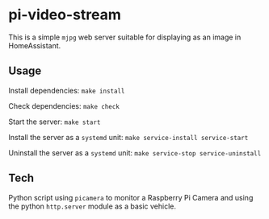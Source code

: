 pi-video-stream
===============

This is a simple `mjpg` web server suitable for displaying as an image in HomeAssistant.

Usage
-----

Install dependencies: `make install`

Check dependencies: `make check`

Start the server: `make start`

Install the server as a `systemd` unit: `make service-install service-start`

Uninstall the server as a `systemd` unit: `make service-stop service-uninstall`

Tech
----

Python script using `picamera` to monitor a Raspberry Pi Camera and using the python `http.server` module as a basic vehicle.
